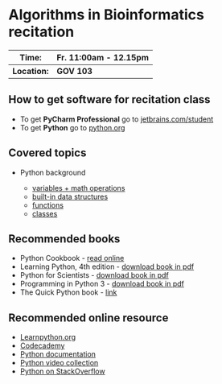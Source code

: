 # Algorithms in Bioinformatics recitation

| Time:       | Fr. 11:00am - 12.15pm |
--------------|------------------------
|**Location:**| **GOV 103**           |

## How to get software for recitation class

* To get **PyCharm Professional** go to [jetbrains.com/student](jetbrains.com/student)
* To get **Python** go to [python.org](https://www.python.org/downloads/)

## Covered topics
* Python background

    * [variables + math operations](https://github.com/aganezov/algo_bioinf_spring_2016/blob/master/python_background/variables.py)
    * [built-in data structures](https://github.com/aganezov/algo_bioinf_spring_2016/blob/master/python_background/builtin_data_structures.py)
    * [functions](https://github.com/aganezov/algo_bioinf_spring_2016/blob/master/python_background/functions.py)
    * [classes](https://github.com/aganezov/algo_bioinf_spring_2016/blob/master/python_background/classes.py)

## Recommended books

* Python Cookbook - [read online](http://chimera.labs.oreilly.com/books/1230000000393/index.html)
* Learning Python, 4th edition - [download book in pdf](http://filepi.com/i/pRrwxJS)
* Python for Scientists - [download book in pdf](http://www.oreilly.com/programming/free/files/python-for-scientists.pdf)
* Programming in Python 3 - [download book in pdf](http://folk.ntnu.no/nicolaat/uni/ITGK/Generelt/Programming%20in%20Python%203%20A%20Complete%20Introduction%20to%20the%20Python%20Language.pdf)
* The Quick Python book - [link](https://www.manning.com/books/the-quick-python-book-second-edition)


## Recommended online resource

* [Learnpython.org](learnpython.org)
* [Codecademy](https://www.codecademy.com/learn/python)
* [Python documentation](docs.python.org) 
* [Python video collection](pyvideo.org)
* [Python on StackOverflow](stackoverflow.com/questions/tagged/python)
